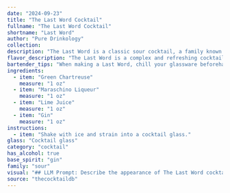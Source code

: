 ```yaml
---
date: "2024-09-23"
title: "The Last Word Cocktail"
fullname: "The Last Word Cocktail"
shortname: "Last Word"
author: "Pure Drinkology"
collection:
description: "The Last Word is a classic sour cocktail, a family known for its tart, refreshing flavors.  Created in the 1920s at the Detroit Athletic Club, it's a potent blend of green Chartreuse, maraschino liqueur, lime juice, and gin, making it a sophisticated and complex drink. "
flavor_description: "The Last Word is a complex and refreshing cocktail with a bright, herbaceous character.  The Green Chartreuse dominates with its unique, minty and herbal notes.  Maraschino adds a sweet, cherry-like sweetness balanced by the tart lime juice.  Gin provides a subtle juniper backbone. The result is a well-balanced, slightly bitter, and intensely aromatic drink that lingers on the palate. "
bartender_tips: "When making a Last Word, chill your glassware beforehand.  Shake vigorously with ice, using a good quality gin for optimal flavor.  Strain into a chilled coupe glass, and use a high-quality Green Chartreuse for its complex herbal notes.  The perfect Last Word balances bitterness, sweetness, and citrus, so adjust the lime juice for your desired taste. "
ingredients:
  - item: "Green Chartreuse"
    measure: "1 oz"
  - item: "Maraschino Liqueur"
    measure: "1 oz"
  - item: "Lime Juice"
    measure: "1 oz"
  - item: "Gin"
    measure: "1 oz"
instructions:
  - item: "Shake with ice and strain into a cocktail glass."
glass: "Cocktail glass"
category: "cocktail"
has_alcohol: true
base_spirit: "gin"
family: "sour"
visual: "## LLM Prompt: Describe the appearance of The Last Word cocktail.Imagine a cocktail glass filled with a vibrant, **emerald green liquid**.  The color is reminiscent of a **lush forest, with hints of lime and mint**.  **Tiny bubbles rise gently** from the depths, creating a **sparkling, ethereal effect**.  A **thin sliver of lime peel**, its **green hue mirroring the drink**, rests gracefully on the rim, **adding a touch of elegance**. The **chilled condensation** on the glass further enhances the **visual appeal**, creating a **shimmering, frosted effect**. **What words would you use to describe this cocktail's appearance?**  Is it **refreshing**, **inviting**, **sophisticated**, **elegant**, **complex**?  **Capture the essence of this visual experience in your words.** "
source: "thecocktaildb"
---
```


